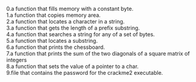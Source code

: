 0.a function that fills memory with a constant byte.\
1.a function that copies memory area.\
2.a function that locates a character in a string.\
3.a function that gets the length of a prefix substring.\
4.a function that searches a string for any of a set of bytes.\
5.a function that locates a substring.\
6.a function that prints the chessboard.\
7.a function that prints the sum of the two diagonals of a square matrix of integers\
8.a function that sets the value of a pointer to a char.\
9.file that contains the password for the crackme2 executable.
